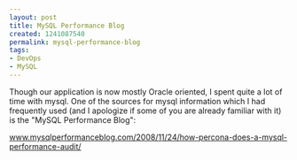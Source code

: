 ```yaml
---
layout: post
title: MySQL Performance Blog
created: 1241087540
permalink: mysql-performance-blog
tags:
- DevOps
- MySQL
---
```

<p>Though our application is now mostly Oracle oriented, I spent quite a lot of time with mysql. One of the sources for mysql information which I had frequently used (and I apologize if some of you are already familiar with it) is the &quot;MySQL Performance Blog&quot;:</p>
<p><a href="http://www.mysqlperformanceblog.com/2008/11/24/how-percona-does-a-mysql-performance-audit/">www.mysqlperformanceblog.com/2008/11/24/how-percona-does-a-mysql-performance-audit/</a></p>
<p>&nbsp;</p>
<p>&nbsp;</p>
<p>&nbsp;</p>
